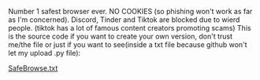 Number 1 safest browser ever. NO COOKIES (so phishing won't work as far as I'm concerned). Discord, Tinder and Tiktok are blocked due to wierd people. (tiktok has a lot of famous content creators promoting scams)
This is the source code if you want to create your own version, don't trust me/the file or just if you want to see(inside a txt file because github won't let my upload .py file):

[SafeBrowse.txt](https://github.com/urcool846/Safebrowse/files/13368519/SafeBrowse.txt)
